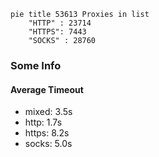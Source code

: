 
```mermaid
pie title 53613 Proxies in list
    "HTTP" : 23714
    "HTTPS": 7443
    "SOCKS" : 28760
```

### Some Info
#### Average Timeout

- mixed: 3.5s
- http: 1.7s
- https: 8.2s
- socks: 5.0s